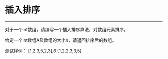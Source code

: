 #  插入排序
***
对于一个int数组，请编写一个插入排序算法，对数组元素排序。

给定一个int数组A及数组的大小n，请返回排序后的数组。

测试样例：
[1,2,3,5,2,3],6
[1,2,2,3,3,5]